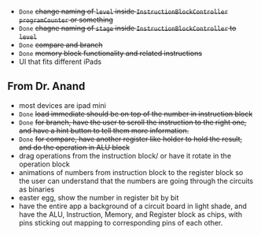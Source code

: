 - `Done` ~~change naming of `level` inside `InstructionBlockController` `programCounter` or something~~
- `Done` ~~chagne naming of `stage` inside `InstructionBlockController` to `level`~~
- `Done` ~~compare and branch~~
- `Done` ~~memory block functionality and related instructions~~
- UI that fits different iPads

From Dr. Anand
--
- most devices are ipad mini
- `Done` ~~load immediate should be on top of the number in instruction block~~
- `Done` ~~for branch, have the user to scroll the instruction to the right one, and have a hint button to tell them more information.~~
- `Done` ~~for compare, have another register like holder to hold the result, and do the operation in ALU block~~
- drag operations from the instruction block/ or have it rotate in the operation block
- animations of numbers from instruction block to the register block so the user can understand that the numbers are going through the circuits as binaries
- easter egg, show the number in register bit by bit
- have the entire app a background of a circuit board in light shade, and have the ALU, Instruction, Memory, and Register block as chips, with pins sticking out mapping to corresponding pins of each other.
